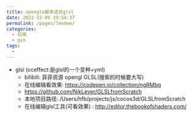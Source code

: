 ```yaml
---
title: opengle脚本语言glsl
date: 2021-12-09 19:54:37
permalink: /pages/7eedee/
categories:
  - 后端
  - gin
tags:
  - 
---
```


* glsl (cceffect:是glsl的一个变种+yml) 
    * bilibili: 菲菲资源 opengl GLSL(搜索的时候要大写)
    * 在线编辑看效果: https://codepen.io/collection/ngRMbq
    * https://github.com/NikLever/GLSLfromScratch
    * 本地项目路径: /Users/hfb/projects/js/cocos3d/GLSLfromScratch
  * 在线编辑glsl工具(可看效果) : http://editor.thebookofshaders.com/


